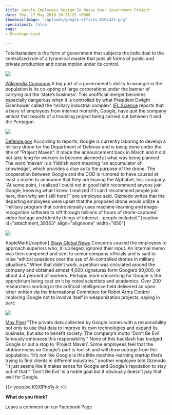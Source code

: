 ```yaml
---
title: Google Employees Resign En Masse Over Government Project
date: Thu, 17 May 2018 20:21:25 +0000
thumbnailImage: "/uploads/google-offices-810x425.png"
specialpost: false
tags:
- Uncategorized

---
```

Totalitarianism is the form of government that subjects the individual to the centralized rule of a tyrannical master that puts all forms of public and private production and consumption under its control. 

![](http://newsattorneys.staging.wpengine.com/wp-content/uploads/2018/05/dwight-eisenhower.jpg) 

[Wikimedia Commons](https://commons.wikimedia.org/wiki/File:Dwight_D._Eisenhower,_official_Presidential_portrait.jpg) A big part of a government’s ability to wrangle in the population is its co-opting of large corporations under the banner of carrying out the ‘state’s business’. This unofficial merger becomes especially dangerous when it is controlled by what President Dwight Eisenhower called the ‘military industrial complex’. [IFL Science](http://www.iflscience.com/technology/google-employees-are-resigning-over-the-companys-latest-project/) reports that a bevy of employees from internet monolith, Google, have quit the company amidst that reports of a troubling project being carried out between it and the Pentagon. 

![](http://newsattorneys.staging.wpengine.com/wp-content/uploads/2018/05/project-maven.jpg) 

[Defense.gov](https://media.defense.gov/2016/Oct/21/2001834507/825/780/0/161020-F-ZS999-001.JPG) According to reports, Google is currently laboring to develop a military drone for the Department of Defense and is being done under the title of “Project Maven”. It made the announcement back in March and it did not take long for workers to become alarmed at what was being planned The word ‘maven’ is a Yiddish word meaning “an accumulator of knowledge”, which provides a clue as to the purpose of the drone. The cooperation between Google and the DOD is rumored to have caused at least a dozen to announce that they are leaving the Alphabet, Inc. company. “At some point, I realized I could not in good faith recommend anyone join Google, knowing what I knew. I realized if I can’t recommend people join here, then why am I still here?” one employee said. Gizmodo writes that the departing employees were upset that the proposed drone would utilize a “military program that controversially uses machine-learning and image-recognition software to sift through millions of hours of drone-captured video footage and identify things of interest – people included.” \[caption id="attachment_39363" align="alignnone" width="650"\]

![](http://newsattorneys.staging.wpengine.com/wp-content/uploads/2018/05/drone-shaw-global-news.jpg) 

AppleMark\[/caption\] [Shaw Global News](https://shawglobalnews.files.wordpress.com/2016/02/cpt110326014_high.jpg) Concerns caused the employees to approach superiors who, it is alleged, ignored their input. An internal memo was then composed and sent to senior company officials and is said to raise “ethical questions over the use of AI-controlled drones in military situations.” When that didn’t work, a petition was circulated around the company and obtained almost 4,000 signatures form Google’s 90,000, or about 4.4 percent of workers. Perhaps more concerning for Google is the opprobrium being cast on it by noted scientists and academics. Over 200 researchers working in the artificial intelligence field delivered an open letter written via the International Committee for Robot Arms Control imploring Google not to involve itself in weaponization projects, saying in part: 

![](http://newsattorneys.staging.wpengine.com/wp-content/uploads/2018/05/google-plex-maxpixel-1024x682.jpg) 

[Max Pixel](https://www.maxpixel.net/Plex-Google-California-Office-Logo-959059) "The private data collected by Google comes with a responsibility not only to use that data to improve its own technologies and expand its business, but also to benefit society. The company’s motto 'Don’t Be Evil' famously embraces this responsibility." None of this backlash has budged Google or put a stop to ‘Project Maven’. Some employees feel that the stubbornness on Google’s part is foolish and will draw outrage from the population. “It’s not like Google is this little machine-learning startup that’s trying to find clients in different industries,” another employee told Gizmodo. “It just seems like it makes sense for Google and Google’s reputation to stay out of that.” ‘Don’t Be Evil’ is a noble goal but it obviously doesn’t pay that well for Google. 

{{< youtube KSXlPnb1y-k >}}

**What do you think?**

Leave a comment on our Facebook Page